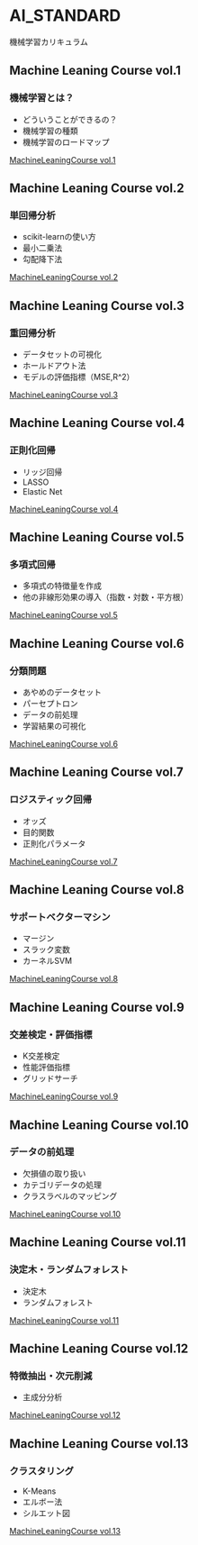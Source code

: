 # AI_STANDARD
機械学習カリキュラム

## Machine Leaning Course vol.1
### 機械学習とは？
- どういうことができるの？
- 機械学習の種類
- 機械学習のロードマップ

[MachineLeaningCourse vol.1](https://github.com/tsuruchan/machine_learning/blob/master/MachineLeaningCourse%20vol.1.ipynb)

## Machine Leaning Course vol.2
### 単回帰分析
- scikit-learnの使い方
- 最小二乗法
- 勾配降下法

[MachineLeaningCourse vol.2](https://github.com/tsuruchan/machine_learning/blob/master/MachineLeaningCourse%20vol.2.ipynb)


## Machine Leaning Course vol.3
### 重回帰分析
- データセットの可視化
- ホールドアウト法
- モデルの評価指標（MSE,R^2）

[MachineLeaningCourse vol.3](https://github.com/tsuruchan/machine_learning/blob/master/MachineLeaningCourse%20vol.3.ipynb)

## Machine Leaning Course vol.4
### 正則化回帰
- リッジ回帰
- LASSO
- Elastic Net

[MachineLeaningCourse vol.4](https://github.com/tsuruchan/machine_learning/blob/master/MachineLeaningCourse%20vol.4.ipynb)

## Machine Leaning Course vol.5
### 多項式回帰
- 多項式の特徴量を作成
- 他の非線形効果の導入（指数・対数・平方根）

[MachineLeaningCourse vol.5](https://github.com/tsuruchan/machine_learning/blob/master/MachineLeaningCourse%20vol.5.ipynb)


## Machine Leaning Course vol.6
### 分類問題
- あやめのデータセット
- パーセプトロン
- データの前処理
- 学習結果の可視化

[MachineLeaningCourse vol.6](https://github.com/tsuruchan/machine_learning/blob/master/MachineLeaningCourse%20vol.6.ipynb)


## Machine Leaning Course vol.7
### ロジスティック回帰
- オッズ
- 目的関数
- 正則化パラメータ

[MachineLeaningCourse vol.7](https://github.com/tsuruchan/machine_learning/blob/master/MachineLeaningCourse%20vol.7.ipynb)


## Machine Leaning Course vol.8
### サポートベクターマシン
- マージン
- スラック変数
- カーネルSVM

[MachineLeaningCourse vol.8](https://github.com/tsuruchan/machine_learning/blob/master/MachineLeaningCourse%20vol.8.ipynb)


## Machine Leaning Course vol.9
### 交差検定・評価指標
- K交差検定
- 性能評価指標
- グリッドサーチ

[MachineLeaningCourse vol.9](https://github.com/tsuruchan/machine_learning/blob/master/MachineLeaningCourse%20vol.9.ipynb)


## Machine Leaning Course vol.10
### データの前処理
- 欠損値の取り扱い
- カテゴリデータの処理
- クラスラベルのマッピング

[MachineLeaningCourse vol.10](https://github.com/tsuruchan/machine_learning/blob/master/MachineLeaningCourse%20vol.10.ipynb)


## Machine Leaning Course vol.11
### 決定木・ランダムフォレスト
- 決定木
- ランダムフォレスト

[MachineLeaningCourse vol.11](https://github.com/tsuruchan/machine_learning/blob/master/MachineLeaningCourse%20vol.11.ipynb)


## Machine Leaning Course vol.12
### 特徴抽出・次元削減
- 主成分分析

[MachineLeaningCourse vol.12](https://github.com/tsuruchan/machine_learning/blob/master/MachineLeaningCourse%20vol.12.ipynb)


## Machine Leaning Course vol.13
### クラスタリング
- K-Means
- エルボー法
- シルエット図

[MachineLeaningCourse vol.13](https://github.com/tsuruchan/machine_learning/blob/master/MachineLeaningCourse%20vol.13.ipynb)
